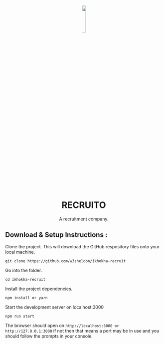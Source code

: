 #

<p align="center">
  <img src="src/images/rec-logo.svg" width="15%">
  <h1 align="center">
    RECRUITO
  </h1>
<p align="center">A recruitment company.</p>
</p>

## Download & Setup Instructions :

Clone the project. This will download the GitHub respository files onto your local machine.
```Shell
git clone https://github.com/w3sheldon/ikhokha-recruit
```

Go into the folder.
```Shell
cd ikhokha-recruit
```

Install the project dependencies.
```Shell
npm install or yarn
```

Start the development server on localhost:3000

```Shell
npm run start
```
The browser should open on  `http://localhost:3000 or http://127.0.0.1:3000`  if not then that means a port may be in use and you should follow the prompts in your console.
